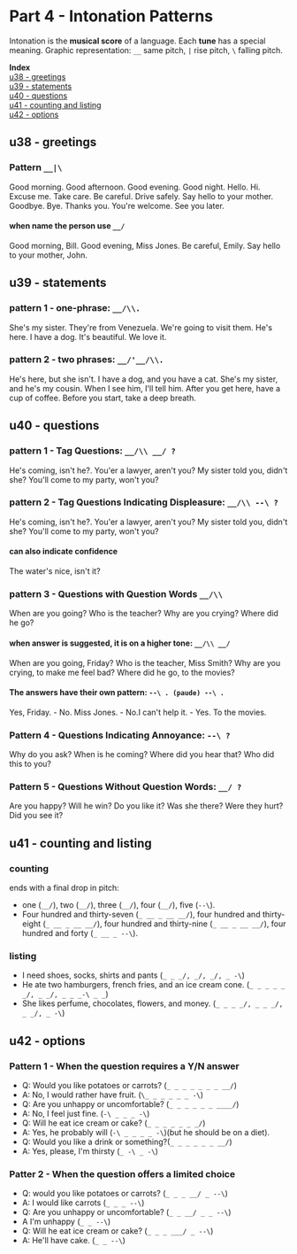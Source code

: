 # Part 4 - Intonation Patterns
Intonation is the **musical score** of a language. 
Each **tune** has a special meaning. Graphic representation: `__` same pitch, `|` rise pitch, `\` falling pitch.

**Index**  
[u38 - greetings](#u38---greetings)  
[u39 - statements](#u39---statements)  
[u40 - questions](#u40---questions)  
[u41 - counting and listing](#u41---counting-and-listing)  
[u42 - options](#u42---options)  

## u38 - greetings
### Pattern `__|\`
Good morning. Good afternoon. Good evening. Good night. Hello. Hi. Excuse me. Take care. Be careful. Drive safely. Say hello to your mother. Goodbye. Bye. Thanks you. You're welcome. See you later.

#### when name the person use `__/`
Good morning, Bill. Good evening, Miss Jones. Be careful, Emily. Say hello to your mother, John.

## u39 - statements
### pattern 1 - one-phrase: `__/\\.`
She's my sister. They're from Venezuela. We're going to visit them. He's here. I have a dog. It's beautiful. We love it.

### pattern 2 - two phrases: `__/'__/\\.`
He's here, but she isn't. I have a dog, and you have a cat. She's my sister, and he's my cousin. When I see him, I'll tell him. After you get here, have a cup of coffee. Before you start, take a deep breath.

## u40 - questions
### pattern 1 - Tag Questions: `__/\\ __/ ?`
He's coming, isn't he?. You'er a lawyer, aren't you? My sister told you, didn't she? You'll come to my party, won't you?

### pattern 2 - Tag Questions Indicating Displeasure: `__/\\ --\ ?`
He's coming, isn't he?. You'er a lawyer, aren't you? My sister told you, didn't she? You'll come to my party, won't you?

#### can also indicate confidence
The water's nice, isn't it?

### pattern 3 - Questions with Question Words `__/\\`
When are you going? Who is the teacher? Why are you crying? Where did he go?

#### when answer is suggested, it is on a higher tone: `__/\\ __/`
When are you going, Friday? Who is the teacher, Miss Smith? Why are you crying, to make me feel bad? Where did he go, to the movies?

#### The answers have their own pattern: `--\ . (paude) --\ .`
Yes, Friday. - No. Miss Jones. - No.I can't help it. - Yes. To the movies.

### Pattern 4 - Questions Indicating Annoyance: `--\ ?`
Why do you ask? When is he coming? Where did you hear that? Who did this to you?

### Pattern 5 - Questions Without Question Words: `__/ ?`
Are you happy? Will he win? Do you like it? Was she there? Were they hurt? Did you see it?

## u41 - counting and listing
### counting
ends with a final drop in pitch: 
- one (`__/`), two (`__/`), three (`__/`), four (`__/`), five (`--\`).
- Four hundred and thirty-seven (`_ __ _ __ __/`), four hundred and thirty-eight (`_ __ _ __ __/`), four hundred and thirty-nine (`_ __ _ __ __/`), four hundred and forty (`_ __ _ --\`).

### listing
- I need shoes, socks, shirts and pants (`_ _ _/, _/, _/, _ -\`)
- He ate two hamburgers, french fries, and an ice cream cone. (`_ _ _ _ _ _/, _ _/, _ _ _-\ _ _`)
- She likes perfume, chocolates, flowers, and money. (`_ _ _ _/, _ _ _/, _ _/, _ -\`)

## u42 - options
### Pattern 1 - When the question requires a Y/N answer
- Q: Would you like potatoes or carrots? (`_ _ _ _ _ _ _ __/`)
- A: No, I would rather have fruit. (`\_ _ _ _ _ _ -\`)
- Q: Are you unhappy or uncomfortable? (`_ _ _ _ _ _ ____/`)
- A: No, I feel just fine. (`-\ _ _ _ -\`)
- Q: Will he eat ice cream or cake? (`_ _ _ _ _ _ _/`)
- A: Yes, he probably will (`-\ _ _ _ _ -\`)(but he should be on a diet).
- Q: Would you like a drink or something?(`_ _ _ _ _ _ __/`)
- A: Yes, please, I'm thirsty (`_ -\ _ -\`)

### Patter 2 - When the question offers a limited choice
- Q: would you like potatoes or carrots? (`_ _ _ __/ _ --\`)
- A: I would like carrots (`_ _ _ --\`)
- Q: Are you unhappy or uncomfortable? (`_ _ __/ _ _ --\`)
- A I'm unhappy (`_ _ --\`)
- Q: Will he eat ice cream or cake? (`_ _ _ ___/ _ --\`)
- A: He'll have cake. (`_ _ --\`)
